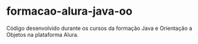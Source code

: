 # formacao-alura-java-oo
Código desenvolvido durante os cursos da formação Java e Orientação a Objetos na plataforma Alura.
